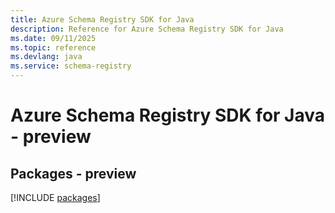 ```yaml
---
title: Azure Schema Registry SDK for Java
description: Reference for Azure Schema Registry SDK for Java
ms.date: 09/11/2025
ms.topic: reference
ms.devlang: java
ms.service: schema-registry
---
```

# Azure Schema Registry SDK for Java - preview
## Packages - preview
[!INCLUDE [packages](schema-registry-index.md)]